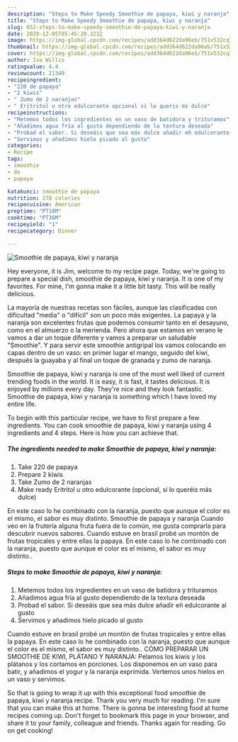 ```yaml
---
description: "Steps to Make Speedy Smoothie de papaya, kiwi y naranja"
title: "Steps to Make Speedy Smoothie de papaya, kiwi y naranja"
slug: 652-steps-to-make-speedy-smoothie-de-papaya-kiwi-y-naranja
date: 2020-12-05T05:45:20.321Z
image: https://img-global.cpcdn.com/recipes/add364d622da96eb/751x532cq70/smoothie-de-papaya-kiwi-y-naranja-foto-principal.jpg
thumbnail: https://img-global.cpcdn.com/recipes/add364d622da96eb/751x532cq70/smoothie-de-papaya-kiwi-y-naranja-foto-principal.jpg
cover: https://img-global.cpcdn.com/recipes/add364d622da96eb/751x532cq70/smoothie-de-papaya-kiwi-y-naranja-foto-principal.jpg
author: Iva Willis
ratingvalue: 4.4
reviewcount: 21340
recipeingredient:
- "220 de papaya"
- "2 kiwis"
- " Zumo de 2 naranjas"
- " Eritritol u otro edulcorante opcional si lo queris ms dulce"
recipeinstructions:
- "Metemos todos los ingredientes en un vaso de batidora y trituramos"
- "Añadimos agua fría al gusto dependiendo de la textura deseada"
- "Probad el sabor. Si deseáis que sea más dulce añadir eñ edulcorante al gusto"
- "Servimos y añadimos hielo picado al gusto"
categories:
- Recipe
tags:
- smoothie
- de
- papaya

katakunci: smoothie de papaya 
nutrition: 278 calories
recipecuisine: American
preptime: "PT18M"
cooktime: "PT36M"
recipeyield: "1"
recipecategory: Dinner

---
```



![Smoothie de papaya, kiwi y naranja](https://img-global.cpcdn.com/recipes/add364d622da96eb/751x532cq70/smoothie-de-papaya-kiwi-y-naranja-foto-principal.jpg)

Hey everyone, it is Jim, welcome to my recipe page. Today, we're going to prepare a special dish, smoothie de papaya, kiwi y naranja. It is one of my favorites. For mine, I'm gonna make it a little bit tasty. This will be really delicious.

La mayoría de nuestras recetas son fáciles, aunque las clasificadas con dificultad &#34;media&#34; o &#34;difícil&#34; son un poco más exigentes. La papaya y la naranja son excelentes frutas que podemos consumir tanto en el desayuno, como en el almuerzo o la merienda. Pero ahora que estamos en verano le vamos a dar un toque diferente y vamos a preparar un saludable &#34;Smoothie&#34;. Y para servir este smoothie antigripal los vamos colocando en capas dentro de un vaso: en primer lugar el mango, seguido del kiwi, después la guayaba y al final un toque de granada y zumo de naranja.

Smoothie de papaya, kiwi y naranja is one of the most well liked of current trending foods in the world. It is easy, it is fast, it tastes delicious. It is enjoyed by millions every day. They're nice and they look fantastic. Smoothie de papaya, kiwi y naranja is something which I have loved my entire life.


To begin with this particular recipe, we have to first prepare a few ingredients. You can cook smoothie de papaya, kiwi y naranja using 4 ingredients and 4 steps. Here is how you can achieve that.

<!--inarticleads1-->

##### The ingredients needed to make Smoothie de papaya, kiwi y naranja:

1. Take 220 de papaya
1. Prepare 2 kiwis
1. Take  Zumo de 2 naranjas
1. Make ready  Eritritol u otro edulcorante (opcional, si lo queréis más dulce)


En este caso lo he combinado con la naranja, puesto que aunque el color es el mismo, el sabor es muy distinto. Smoothie de papaya y naranja Cuando veo en la frutería alguna fruta fuera de lo común, me gusta comprarla para descubrir nuevos sabores. Cuando estuve en brasil probé un montón de frutas tropicales y entre ellas la papaya. En este caso lo he combinado con la naranja, puesto que aunque el color es el mismo, el sabor es muy distinto.. 

<!--inarticleads2-->

##### Steps to make Smoothie de papaya, kiwi y naranja:

1. Metemos todos los ingredientes en un vaso de batidora y trituramos
1. Añadimos agua fría al gusto dependiendo de la textura deseada
1. Probad el sabor. Si deseáis que sea más dulce añadir eñ edulcorante al gusto
1. Servimos y añadimos hielo picado al gusto


Cuando estuve en brasil probé un montón de frutas tropicales y entre ellas la papaya. En este caso lo he combinado con la naranja, puesto que aunque el color es el mismo, el sabor es muy distinto.. CÓMO PREPARAR UN SMOOTHIE DE KIWI, PLÁTANO Y NARANJA: Pelamos los kiwis y los plátanos y los cortamos en porciones. Los disponemos en un vaso para batir, y añadimos el yogur y la naranja exprimida. Vertemos unos hielos en un vaso y servimos. 

So that is going to wrap it up with this exceptional food smoothie de papaya, kiwi y naranja recipe. Thank you very much for reading. I'm sure that you can make this at home. There is gonna be interesting food at home recipes coming up. Don't forget to bookmark this page in your browser, and share it to your family, colleague and friends. Thanks again for reading. Go on get cooking!
